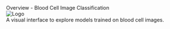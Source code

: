 <div class="header-container">
  <div class="header-top">
    <div class="header-title">Overview - Blood Cell Image Classification</div>
    <img class="header-logo" src="https://raw.githubusercontent.com/LucPellinger/BloodCell_Image_Classification/main/src/assets/app_images/App_Logo.png" alt="Logo" />
  </div>
  <div class="header-description">
    A visual interface to explore models trained on blood cell images.
  </div>
</div>

